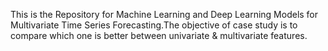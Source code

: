 This is the Repository for Machine Learning and Deep Learning Models for Multivariate Time Series Forecasting.The objective of case study is to compare which one is better between univariate & multivariate features.
